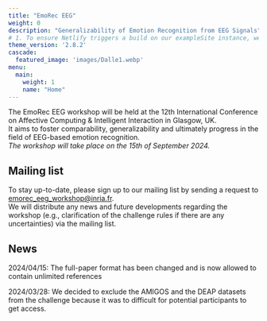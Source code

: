 ```yaml
---
title: "EmoRec EEG"
weight: 0
description: "Generalizability of Emotion Recognition from EEG Signals"
# 1. To ensure Netlify triggers a build on our exampleSite instance, we need to change a file in the exampleSite directory.
theme_version: '2.8.2'
cascade:
  featured_image: 'images/Dalle1.webp'
menu:
  main:
    weight: 1
    name: "Home"
---
```

The EmoRec EEG workshop will be held at the 12th International Conference on Affective Computing & Intelligent Interaction in Glasgow, UK.  
It aims to foster comparability, generalizability and ultimately progress in the field of EEG-based emotion recognition.  
*The workshop will take place on the 15th of September 2024.*  

## Mailing list

To stay up-to-date, please sign up to our mailing list by sending a request to emorec_eeg_workshop@inria.fr.\
We will distribute any news and future developments regarding the workshop (e.g., clarification of the challenge rules if there are any uncertainties) via the mailing list.

## News

2024/04/15: The full-paper format has been changed and is now allowed to contain unlimited references

2024/03/28: We decided to exclude the AMIGOS and the DEAP datasets from the challenge because it was to difficult for potential participants to get access.
